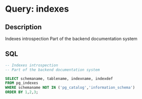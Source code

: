 ﻿# Query: indexes

## Description
Indexes introspection
Part of the backend documentation system

## SQL
```sql
-- Indexes introspection
-- Part of the backend documentation system

SELECT schemaname, tablename, indexname, indexdef
FROM pg_indexes
WHERE schemaname NOT IN ('pg_catalog','information_schema')
ORDER BY 1,2,3;

```
